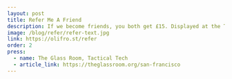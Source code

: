 ```yaml
---
layout: post
title: Refer Me A Friend
description: If we become friends, you both get £15. Displayed at the Tactical Tech exhibit in San Fran.
image: /blog/refer/refer-text.jpg
link: https://olifro.st/refer
order: 2
press:
  - name: The Glass Room, Tactical Tech
  - article_link: https://theglassroom.org/san-francisco
---
```

